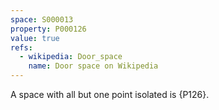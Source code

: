 ```yaml
---
space: S000013
property: P000126
value: true
refs:
  - wikipedia: Door_space
    name: Door space on Wikipedia
---
```


A space with all but one point isolated is {P126}.
